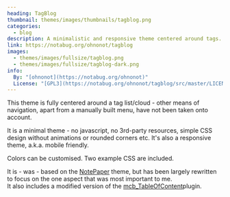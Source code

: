 ```yaml
---
heading: TagBlog
thumbnail: themes/images/thumbnails/tagblog.png
categories:
  - blog
description: A minimalistic and responsive theme centered around tags.
link: https://notabug.org/ohnonot/tagblog
images:
  - themes/images/fullsize/tagblog.png
  - themes/images/fullsize/tagblog-dark.png
info:
  By: "[ohnonot](https://notabug.org/ohnonot)"
  License: "[GPL3](https://notabug.org/ohnonot/tagblog/src/master/LICENSE), [MIT](https://notabug.org/ohnonot/tagblog/src/master/res/TableOfContent/LICENSE.md)"
---
```


This theme is fully centered around a tag list/cloud - other means of navigation, apart from a manually built menu, have not been taken onto account.

It is a minimal theme - no javascript, no 3rd-party resources, simple CSS design without animations or rounded corners etc. It's also a responsive theme, a.k.a. mobile friendly.

Colors can be customised. Two example CSS are included.

It is - was - based on the [NotePaper](https://github.com/mayamcdougall/NotePaper) theme, but has been largely rewritten to focus on the one aspect that was most important to me.  
It also includes a modified version of the [mcb_TableOfContent](https://github.com/mcbSolutions/Pico-Plugins/tree/master/mcb_TableOfContent)plugin.
